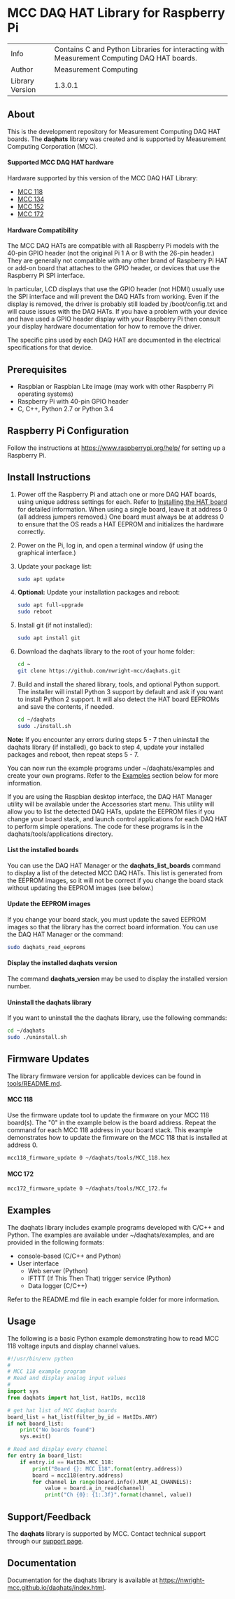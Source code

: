 # MCC DAQ HAT Library for Raspberry Pi
<table>
    <tr><td>Info</td><td>Contains C and Python Libraries for interacting with 
    Measurement Computing DAQ HAT boards.</td></tr>
    <tr><td>Author</td><td>Measurement Computing</td></tr>   
    <tr><td>Library Version<td>1.3.0.1</td></tr>
</table>

## About
This is the development repository for Measurement Computing DAQ HAT boards. The
**daqhats** library was created and is supported by Measurement Computing Corporation (MCC).

#### Supported MCC DAQ HAT hardware
Hardware supported by this version of the MCC DAQ HAT Library:
- [MCC 118](https://nwright-mcc.github.io/daqhats/overview.html#mcc-118)
- [MCC 134](https://nwright-mcc.github.io/daqhats/overview.html#mcc-134)
- [MCC 152](https://nwright-mcc.github.io/daqhats/overview.html#mcc-152)
- [MCC 172](https://nwright-mcc.github.io/daqhats/overview.html#mcc-172)

#### Hardware Compatibility
The MCC DAQ HATs are compatible with all Raspberry Pi models with the 40-pin
GPIO header (not the original Pi 1 A or B with the 26-pin header.) They are 
generally not compatible with any other brand of Raspberry Pi HAT or add-on 
board that attaches to the GPIO header, or devices that use the Raspberry Pi 
SPI interface. 

In particular, LCD displays that use the GPIO header (not HDMI) usually use the
SPI interface and will prevent the DAQ HATs from working. Even if the display is
removed, the driver is probably still loaded by /boot/config.txt and will cause
issues with the DAQ HATs. If you have a problem with your device and have used a
GPIO header display with your Raspberry Pi then consult your display hardware
documentation for how to remove the driver.

The specific pins used by each DAQ HAT are documented in the electrical
specifications for that device.

## Prerequisites
- Raspbian or Raspbian Lite image (may work with other Raspberry Pi operating systems)
- Raspberry Pi with 40-pin GPIO header
- C, C++, Python 2.7 or Python 3.4

## Raspberry Pi Configuration
Follow the instructions at https://www.raspberrypi.org/help/ for setting up a Raspberry Pi.

## Install Instructions
1. Power off the Raspberry Pi and attach one or more DAQ HAT boards, using unique 
   address settings for each. Refer to 
   [Installing the HAT board](https://mccdaq.github.io/daqhats/hardware.html) 
   for detailed information.
   When using a single board, leave it at address 0 (all address jumpers removed.) 
   One board must always be at address 0 to ensure that the OS reads a HAT EEPROM
   and initializes the hardware correctly.
2. Power on the Pi, log in, and open a terminal window (if using the graphical interface.)
3. Update your package list:

   ```sh
   sudo apt update
   ```
4. **Optional:** Update your installation packages and reboot:

   ```sh
   sudo apt full-upgrade
   sudo reboot
   ```
5. Install git (if not installed):

   ```sh
   sudo apt install git
   ```
6. Download the daqhats library to the root of your home folder:

   ```sh
   cd ~
   git clone https://github.com/nwright-mcc/daqhats.git
   ```
7. Build and install the shared library, tools, and optional Python support. The 
   installer will install Python 3 support by default and ask if you want to install
   Python 2 support. It will also detect the HAT board EEPROMs and save the contents,
   if needed.

   ```sh
   cd ~/daqhats
   sudo ./install.sh
   ```   
**Note:** If you encounter any errors during steps 5 - 7 then uininstall the daqhats
library (if installed), go back to step 4, update your installed packages and reboot, 
then repeat steps 5 - 7.
   
You can now run the example programs under ~/daqhats/examples and create your own 
programs. Refer to the [Examples](#examples) section below for more information.

If you are using the Raspbian desktop interface, the DAQ HAT Manager utility will be
available under the Accessories start menu. This utility will allow you to list the
detected DAQ HATs, update the EEPROM files if you change your board stack, and launch
control applications for each DAQ HAT to perform simple operations. The code for these
programs is in the daqhats/tools/applications directory.

#### List the installed boards
You can use the DAQ HAT Manager or the **daqhats_list_boards** command to display a
list of the detected MCC DAQ HATs.  This list is generated from the EEPROM images, so
it will not be correct if you change the board stack without updating the EEPROM
images (see below.)

#### Update the EEPROM images
If you change your board stack, you must update the saved EEPROM images so that 
the library has the correct board information. You can use the DAQ HAT Manager or the
command:

```sh
sudo daqhats_read_eeproms
```

#### Display the installed daqhats version
The command **daqhats_version** may be used to display the installed version number.

#### Uninstall the daqhats library
If you want to uninstall the the daqhats library, use the following commands:

```sh
cd ~/daqhats
sudo ./uninstall.sh
```

## Firmware Updates
The library firmware version for applicable devices can be found in
[tools/README.md](./tools/README.md).

#### MCC 118
Use the firmware update tool to update the firmware on your MCC 118 board(s).
The "0" in the example below is the board address. Repeat the command for each
MCC 118 address in your board stack. This example demonstrates how to update the
firmware on the MCC 118 that is installed at address 0.

```sh
mcc118_firmware_update 0 ~/daqhats/tools/MCC_118.hex
```
#### MCC 172
```sh
mcc172_firmware_update 0 ~/daqhats/tools/MCC_172.fw
```
## Examples
The daqhats library includes example programs developed with C/C++ and Python. 
The examples are available under ~/daqhats/examples, and are provided in the 
following formats:

- console-based (C/C++ and Python)
- User interface
  - Web server (Python)
  - IFTTT (If This Then That) trigger service (Python)
  - Data logger (C/C++)

Refer to the README.md file in each example folder for more information.

## Usage
The following is a basic Python example demonstrating how to read MCC 118 voltage 
inputs and display channel values.

```python
#!/usr/bin/env python
#
# MCC 118 example program
# Read and display analog input values
#
import sys
from daqhats import hat_list, HatIDs, mcc118

# get hat list of MCC daqhat boards
board_list = hat_list(filter_by_id = HatIDs.ANY)
if not board_list:
    print("No boards found")
    sys.exit()

# Read and display every channel
for entry in board_list: 
    if entry.id == HatIDs.MCC_118:
        print("Board {}: MCC 118".format(entry.address))
        board = mcc118(entry.address)
        for channel in range(board.info().NUM_AI_CHANNELS):
            value = board.a_in_read(channel)
            print("Ch {0}: {1:.3f}".format(channel, value))	
```
    
## Support/Feedback
The **daqhats** library is supported by MCC. Contact technical support through 
our [support page](https://www.mccdaq.com/support/support_form.aspx).

## Documentation 
Documentation for the daqhats library is available at 
https://nwright-mcc.github.io/daqhats/index.html.
